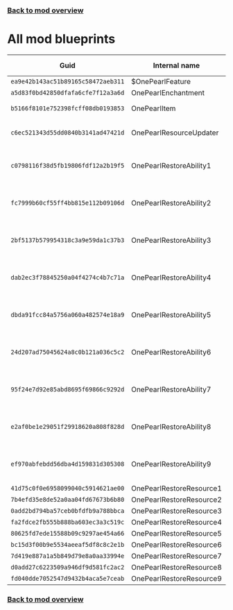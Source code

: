 ### [Back to mod overview](./README.md)

# All mod blueprints

| Guid | Internal name | Display name |
| --- | --- | --- |
| `ea9e42b143ac51b89165c58472aeb311` | $OnePearlFeature |  |
| `a5d83f0bd42850dfafa6cfe7f12a3a6d` | OnePearlEnchantment |  |
| `b5166f8101e752398fcff08db0193853` | OnePearlItem | The One Pearl |
| `c6ec521343d55dd0840b3141ad47421d` | OnePearlResourceUpdater | One Pearl - Update resources |
| `c0798116f38d5fb19806fdf12a2b19f5` | OnePearlRestoreAbility1 | Pearl of Power (1st Level) |
| `fc7999b60cf55ff4bb815e112b09106d` | OnePearlRestoreAbility2 | Pearl of Power (2nd Level) |
| `2bf5137b579954318c3a9e59da1c37b3` | OnePearlRestoreAbility3 | Pearl of Power (3rd Level) |
| `dab2ec3f78845250a04f4274c4b7c71a` | OnePearlRestoreAbility4 | Pearl of Power (4th Level) |
| `dbda91fcc84a5756a060a482574e18a9` | OnePearlRestoreAbility5 | Pearl of Power (5th Level) |
| `24d207ad75045624a8c0b121a036c5c2` | OnePearlRestoreAbility6 | Pearl of Power (6th Level) |
| `95f24e7d92e85abd8695f69866c9292d` | OnePearlRestoreAbility7 | Pearl of Power (7th Level) |
| `e2af0be1e29051f29918620a808f828d` | OnePearlRestoreAbility8 | Pearl of Power (8th Level) |
| `ef970abfebdd56dba4d159831d305308` | OnePearlRestoreAbility9 | Pearl of Power (9th Level) |
| `41d75c0f0e6958099040c5914621ae00` | OnePearlRestoreResource1 |  |
| `7b4efd35e8de52a0aa04fd67673b6b80` | OnePearlRestoreResource2 |  |
| `0add2bd794ba57ceb0bfdfb9a788bbca` | OnePearlRestoreResource3 |  |
| `fa2fdce2fb555b888ba603ec3a3c519c` | OnePearlRestoreResource4 |  |
| `80625fd7ede15588b09c9297ae454a66` | OnePearlRestoreResource5 |  |
| `bc15d3f00b9e5534aeeaf5df8c8c2e1b` | OnePearlRestoreResource6 |  |
| `7d419e887a1a5b849d79e8a0aa33994e` | OnePearlRestoreResource7 |  |
| `d0add27c6223509a946df9d581fc2ac2` | OnePearlRestoreResource8 |  |
| `fd040dde7052547d9432b4aca5e7ceab` | OnePearlRestoreResource9 |  |

### [Back to mod overview](./README.md)
